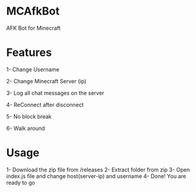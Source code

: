 # MCAfkBot
AFK Bot for Minecraft

# Features
1- Change Username

2- Change Minecraft Server (ip)

3- Log all chat messages on the server

4- ReConnect after disconnect

5- No block break

6- Walk around

# Usage
1- Download the zip file from /releases
2- Extract folder from zip
3- Open index.js file and change host(server-ip) and username
4- Done! You are ready to go

